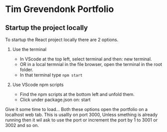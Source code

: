 # Tim Grevendonk Portfolio

## Startup the project locally
To startup the React project locally there are 2 options.
1. Use the terminal
    * In VScode at the top left, select terminal and then: new terminal.
    * OR in a local termnial in the file browser, open the terminal in the root folder.
    * In that terminal type ```npm start``` 

2. Use VScode npm scripts
    * Find the npm scripts at the bottom left and unfold them.
    * Click under package.json on: start

Give it some time to load... 
Both these options open the portfolio on a localhost web tab.
This is usallly on port 3000, 
Unless smething is already running then it wil ask to use the port or increment the port by 1 to 3001  or 3002 and so on.

